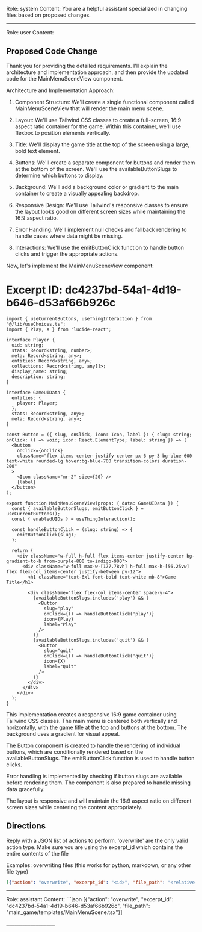 Role: system
Content: You are a helpful assistant specialized in changing files based on proposed changes.
__________________
Role: user
Content: 
## Proposed Code Change
Thank you for providing the detailed requirements. I'll explain the architecture and implementation approach, and then provide the updated code for the MainMenuSceneView component.

Architecture and Implementation Approach:

1. Component Structure:
   We'll create a single functional component called MainMenuSceneView that will render the main menu scene.

2. Layout:
   We'll use Tailwind CSS classes to create a full-screen, 16:9 aspect ratio container for the game. Within this container, we'll use flexbox to position elements vertically.

3. Title:
   We'll display the game title at the top of the screen using a large, bold text element.

4. Buttons:
   We'll create a separate component for buttons and render them at the bottom of the screen. We'll use the availableButtonSlugs to determine which buttons to display.

5. Background:
   We'll add a background color or gradient to the main container to create a visually appealing backdrop.

6. Responsive Design:
   We'll use Tailwind's responsive classes to ensure the layout looks good on different screen sizes while maintaining the 16:9 aspect ratio.

7. Error Handling:
   We'll implement null checks and fallback rendering to handle cases where data might be missing.

8. Interactions:
   We'll use the emitButtonClick function to handle button clicks and trigger the appropriate actions.

Now, let's implement the MainMenuSceneView component:

# Excerpt ID: dc4237bd-54a1-4d19-b646-d53af66b926c
```tsx main_game/templates/MainMenuScene.tsx
import { useCurrentButtons, useThingInteraction } from "@/lib/useChoices.ts";
import { Play, X } from 'lucide-react';

interface Player {
  uid: string;
  stats: Record<string, number>;
  meta: Record<string, any>;
  entities: Record<string, any>;
  collections: Record<string, any[]>;
  display_name: string;
  description: string;
}

interface GameUIData {
  entities: {
    player: Player;
  };
  stats: Record<string, any>;
  meta: Record<string, any>;
}

const Button = ({ slug, onClick, icon: Icon, label }: { slug: string; onClick: () => void; icon: React.ElementType; label: string }) => (
  <button
    onClick={onClick}
    className="flex items-center justify-center px-6 py-3 bg-blue-600 text-white rounded-lg hover:bg-blue-700 transition-colors duration-200"
  >
    <Icon className="mr-2" size={20} />
    {label}
  </button>
);

export function MainMenuSceneView(props: { data: GameUIData }) {
  const { availableButtonSlugs, emitButtonClick } = useCurrentButtons();
  const { enabledUIDs } = useThingInteraction();

  const handleButtonClick = (slug: string) => {
    emitButtonClick(slug);
  };

  return (
    <div className="w-full h-full flex items-center justify-center bg-gradient-to-b from-purple-800 to-indigo-900">
      <div className="w-full max-w-[177.78vh] h-full max-h-[56.25vw] flex flex-col items-center justify-between py-12">
        <h1 className="text-6xl font-bold text-white mb-8">Game Title</h1>
        
        <div className="flex flex-col items-center space-y-4">
          {availableButtonSlugs.includes('play') && (
            <Button
              slug="play"
              onClick={() => handleButtonClick('play')}
              icon={Play}
              label="Play"
            />
          )}
          {availableButtonSlugs.includes('quit') && (
            <Button
              slug="quit"
              onClick={() => handleButtonClick('quit')}
              icon={X}
              label="Quit"
            />
          )}
        </div>
      </div>
    </div>
  );
}
```

This implementation creates a responsive 16:9 game container using Tailwind CSS classes. The main menu is centered both vertically and horizontally, with the game title at the top and buttons at the bottom. The background uses a gradient for visual appeal.

The Button component is created to handle the rendering of individual buttons, which are conditionally rendered based on the availableButtonSlugs. The emitButtonClick function is used to handle button clicks.

Error handling is implemented by checking if button slugs are available before rendering them. The component is also prepared to handle missing data gracefully.

The layout is responsive and will maintain the 16:9 aspect ratio on different screen sizes while centering the content appropriately.

## Directions
Reply with a JSON list of actions to perform. 'overwrite' are the only valid action type. 
Make sure you are using the excerpt_id which contains the entire contents of the file

Examples:
overwriting files (this works for python, markdown, or any other file type)
```json output_example1
[{"action": "overwrite", "excerpt_id": "<id>", "file_path": "<relative file path>"}]
```

__________________
Role: assistant
Content: ```json
[{"action": "overwrite", "excerpt_id": "dc4237bd-54a1-4d19-b646-d53af66b926c", "file_path": "main_game/templates/MainMenuScene.tsx"}]
```
__________________

